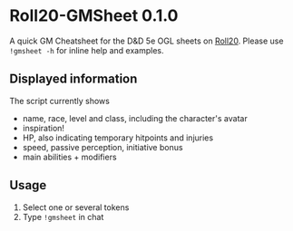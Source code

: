 # Roll20-GMSheet 0.1.0

A quick GM Cheatsheet for the D&D 5e OGL sheets on [Roll20](http://roll20.net).
Please use `!gmsheet -h` for inline help and examples.

## Displayed information

The script currently shows

- name, race, level and class, including the character's avatar
- inspiration!
- HP, also indicating temporary hitpoints and injuries
- speed, passive perception, initiative bonus
- main abilities + modifiers

## Usage

1. Select one or several tokens
2. Type `!gmsheet` in chat